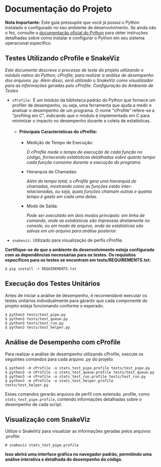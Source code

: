 # Documentação do Projeto

**Nota Importante:** Este guia pressupõe que você já possui o Python instalado e configurado no seu ambiente de desenvolvimento. Se ainda não o fez, consulte a [documentação oficial do Python](https://docs.python.org/3/using/index.html) para obter instruções detalhadas sobre como instalar e configurar o Python em seu sistema operacional específico.

## Testes Utilizando cProfile e SnakeViz

_Este documento descreve o processo de teste do projeto utilizando o módulo nativo do Python, cProfile, para realizar a análise de desempenho dos arquivos .py. Além disso, será utilizado o SnakeViz como visualizador para as informações geradas pelo cProfile.
Configuração do Ambiente de Testes_
 - `cProfile:` É um módulo da biblioteca padrão do Python que fornece um profiler de desempenho, ou seja, uma ferramenta que ajuda a medir e analisar o desempenho de um programa. O nome "cProfile" refere-se a "profiling em C", indicando que o módulo é implementado em C para minimizar o impacto no desempenho durante a coleta de estatísticas.
    - #### Principais Características do cProfile:
        - Medição de Tempo de Execução:
            
          _O cProfile mede o tempo de execução de cada função no código, fornecendo estatísticas detalhadas sobre quanto tempo cada função consome durante a execução do programa._

        - Hierarquia de Chamadas:
            
            _Além do tempo total, o cProfile gera uma hierarquia de chamadas, mostrando como as funções estão inter-relacionadas, ou seja, quais funções chamam outras e quanto tempo é gasto em cada uma delas._

        - Modo de Saída:
            
            _Pode ser executado em dois modos principais: em linha de comando, onde as estatísticas são impressas diretamente no console, ou em modo de arquivo, onde as estatísticas são salvas em um arquivo para análise posterior._



 - `snakeviz:` Utilizado para visualização de perfis cProfile.

__Certifique-se de que o ambiente de desenvolvimento esteja configurado com as dependências necessárias para os testes. Os requisitos específicos para os testes se encontram em tests/REQUIREMENTS.txt:__

    

    $ pip install -r REQUIREMENTS.txt



## Execução dos Testes Unitários

Antes de iniciar a análise de desempenho, é recomendável executar os testes unitários individualmente para garantir que cada componente do projeto esteja funcionando conforme o esperado.


    $ python3 tests/test_pipe.py
    $ python3 tests/test_queue.py
    $ python3 tests/test_run.py
    $ python3 tests/test_helper.py


## Análise de Desempenho com cProfile

Para realizar a análise de desempenho utilizando cProfile, execute os seguintes comandos para cada arquivo .py do projeto:

    $ python3 -m cProfile -o stats_test_pipe.profile tests/test_pipe.py
    $ python3 -m cProfile -o stats_test_queue.profile tests/test_queue.py
    $ python3 -m cProfile -o stats_test_run.profile tests/test_run.py
    $ python3 -m cProfile -o stats_test_helper.profile tests/test_helper.py

Esses comandos gerarão arquivos de perfil com extensão .profile, como `stats_test_pipe.profile`, contendo informações detalhadas sobre o desempenho de cada script.

## Visualização com SnakeViz
Utilize o SnakeViz para visualizar as informações geradas pelos arquivos .profile:
    

    # snakeviz stats_test_pipe.profile

__Isso abrirá uma interface gráfica no navegador padrão, permitindo uma análise interativa e detalhada do desempenho do código.__